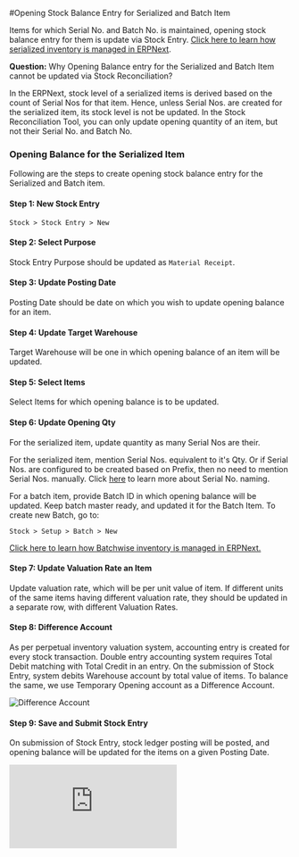 <!-- add-breadcrumbs -->
#Opening Stock Balance Entry for Serialized and Batch Item

Items for which Serial No. and Batch No. is maintained, opening stock balance entry for them is update via Stock Entry. [Click here to learn how serialized inventory is managed in ERPNext](/docs/user/manual/en/stock/serial-no.html).

**Question:** Why Opening Balance entry for the Serialized and Batch Item cannot be updated via Stock Reconciliation?

In the ERPNext, stock level of a serialized items is derived based on the count of Serial Nos for that item. Hence, unless Serial Nos. are created for the serialized item, its stock level is not be updated. In the Stock Reconciliation Tool, you can only update opening quantity of an item, but not their Serial No. and Batch No.

### Opening Balance for the Serialized Item

Following are the steps to create opening stock balance entry for the Serialized and Batch item.

#### Step 1: New Stock Entry

`Stock > Stock Entry > New`

#### Step 2: Select Purpose

Stock Entry Purpose should be updated as `Material Receipt`.

#### Step 3: Update Posting Date

Posting Date should be date on which you wish to update opening balance for an item.

#### Step 4: Update Target Warehouse

Target Warehouse will be one in which opening balance of an item will be updated.

#### Step 5: Select Items

Select Items for which opening balance is to be updated.

#### Step 6: Update Opening Qty

For the serialized item, update quantity as many Serial Nos are their.

For the serialized item, mention Serial Nos. equivalent to it's Qty. Or if Serial Nos. are configured to be created based on Prefix, then no need to mention Serial Nos. manually. Click [here](/docs/user/manual/en/stock/articles/serial-no-naming.html) to learn more about Serial No. naming.

For a batch item, provide Batch ID in which opening balance will be updated. Keep batch master ready, and updated it for the Batch Item. To create new Batch, go to:

`Stock > Setup > Batch > New`

[Click here to learn how Batchwise inventory is managed in ERPNext.](/docs/user/manual/en/stock/articles/managing-batch-wise-inventory.html)

#### Step 7: Update Valuation Rate an Item

Update valuation rate, which will be per unit value of item. If different units of the same items having different valuation rate, they should be updated in a separate row, with different Valuation Rates.

#### Step 8: Difference Account

As per perpetual inventory valuation system, accounting entry is created for every stock transaction. Double entry accounting system requires Total Debit matching with Total Credit in an entry. On the submission of Stock Entry, system debits Warehouse account by total value of items. To balance the same, we use Temporary Opening account as a Difference Account.

<img alt="Difference Account" class="screenshot" src="{{docs_base_url}}/assets/img/articles/difference-account-1.png">

#### Step 9: Save and Submit Stock Entry

On submission of Stock Entry, stock ledger posting will be posted, and opening balance will be updated for the items on a given Posting Date.


<div>
    <div class="embed-container">
        <iframe src="https://www.youtube.com/embed/nlHX0ZZ84Lw?start=120" frameborder="0" allow="autoplay; encrypted-media" allowfullscreen>
        </iframe>
    </div>
</div>

<!-- markdown -->